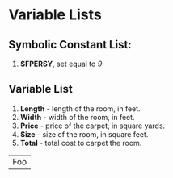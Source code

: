 # Variable Lists

## Symbolic Constant List:
1. **SFPERSY**, set equal to _9_  

## Variable List
1. **Length** - length of the room, in feet.
2. **Width** - width of the room, in feet.
3. **Price** - price of the carpet, in square yards.
4. **Size** - size of the room, in square feet.
5. **Total** - total cost to carpet the room.

<table>
    <tr>
        <td>Foo</td>
    </tr>
</table>
